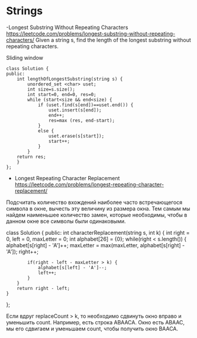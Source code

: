 # Strings
-Longest Substring Without Repeating Characters
https://leetcode.com/problems/longest-substring-without-repeating-characters/
Given a string s, find the length of the longest substring without repeating characters.

Sliding window
```
class Solution {
public:
    int lengthOfLongestSubstring(string s) {
        unordered_set <char> uset;
        int size=s.size();
        int start=0, end=0, res=0;
        while (start<size && end<size) {
            if (uset.find(s[end])==uset.end()) {
                uset.insert(s[end]);
                end++;
                res=max (res, end-start);
            }
            else {
                uset.erase(s[start]);
                start++;
            }
        }
    return res;
    }
};
```

- Longest Repeating Character Replacement
https://leetcode.com/problems/longest-repeating-character-replacement/

Подсчитать количество вхождений наиболее часто встречающегося символа в окне, вычесть эту величину из размера окна. Тем самым мы найдем наименьшее количество замен, которые необходимы, чтобы в данном окне все символы были одинаковыми.

class Solution {
public:
    int characterReplacement(string s, int k) {
        int right = 0, left = 0, maxLetter = 0;
        int alphabet[26] = {0};
        while(right < s.length()) {
            alphabet[s[right] - 'A']++;
            maxLetter = max(maxLetter, alphabet[s[right] - 'A']);
            right++;
            
            if(right - left - maxLetter > k) {
                alphabet[s[left] - 'A']--;
                left++;
            }
        }
        return right - left;
    }
};

Если вдруг replaceCount > k, то необходимо сдвинуть окно вправо и уменьшить count. Например, есть строка ABAACA. Окно есть ABAAC, мы его сдвигаем и уменьшаем count, чтобы получить окно BAACA.


